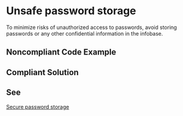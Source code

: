 # Unsafe password storage

To minimize risks of unauthorized access to passwords, 
avoid storing passwords or any other confidential information in the infobase.

## Noncompliant Code Example

## Compliant Solution

## See
[Secure password storage](https://support.1ci.com/hc/en-us/articles/360011003100-Secure-password-storage)
